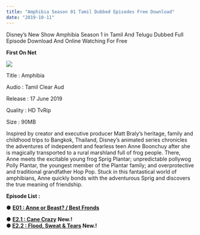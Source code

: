 ```yaml
---
title: "Amphibia Season 01 Tamil Dubbed Episodes Free Download"
date: "2019-10-11"
---
```


Disney’s New Show Amphibia Season 1 in Tamil And Telugu Dubbed Full Episode Download And Online Watching For Free

 **First On Net** 

[![](https://1.bp.blogspot.com/-uuaZVo5NwiA/XU-dPuha8yI/AAAAAAAAB8c/gTHrgy32XCsoyXGO2MPcoxE0jQsSvcbPQCLcBGAs/s320/Amph{9560a35704a61d56b1c5bb169ad4626925aff5012047a8ffb6d720526964f1e1}2BTk.jpg)](https://1.bp.blogspot.com/-uuaZVo5NwiA/XU-dPuha8yI/AAAAAAAAB8c/gTHrgy32XCsoyXGO2MPcoxE0jQsSvcbPQCLcBGAs/s1600/Amph{9560a35704a61d56b1c5bb169ad4626925aff5012047a8ffb6d720526964f1e1}2BTk.jpg)

Title : Amphibia

Audio : Tamil Clear Aud

Release : 17 June 2019

Quality : HD TvRip

Size : 90MB

Inspired by creator and executive producer Matt Braly’s heritage, family and childhood trips to Bangkok, Thailand, Disney’s animated series chronicles the adventures of independent and fearless teen Anne Boonchuy after she is magically transported to a rural marshland full of frog people. There, Anne meets the excitable young frog Sprig Plantar; unpredictable pollywog Polly Plantar, the youngest member of the Plantar family; and overprotective and traditional grandfather Hop Pop. Stuck in this fantastical world of amphibians, Anne quickly bonds with the adventurous Sprig and discovers the true meaning of friendship.

**Episode List :**

● **[E01 : Anne or Beast? / Best Fronds](https://drive.google.com/file/d/1-U6B5nL08FDqMWzyg9E_E56wIxOgDyyB/view?usp=drivesdk)**

● **[E2.1 : Cane Crazy](https://drive.google.com/file/d/105WpeN-LTlbvTHSwslvRQOBlN0VtnRsj/view?usp=drivesdk)** **New.!**  
**● [E2.2 : Flood, Sweat & Tears](https://drive.google.com/file/d/101dzwo3U5EaQnCRVimlH_EsUydNicl8y/view?usp=drivesdk) New.!**
